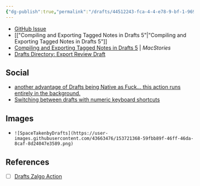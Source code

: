 ```yaml
---
{"dg-publish":true,"permalink":"/drafts/44512243-fca-4-4-e78-9-bf-1-9691-b800988-b/","dgHomeLink":true,"dgPassFrontmatter":false}
---
```


- [GitHub Issue](https://github.com/extratone/bilge/issues/301)
- [["Compiling and Exporting Tagged Notes in Drafts 5"|"Compiling and Exporting Tagged Notes in Drafts 5"]]
- [Compiling and Exporting Tagged Notes in Drafts 5](https://club.macstories.net/posts/compiling-and-exporting-tagged-notes-in-drafts-5) | *MacStories*
- [Drafts Directory: Export Review Draft](https://actions.getdrafts.com/a/1L7)

## Social
- [another advantage of Drafts being Native as Fuck… this action runs entirely in the background.](https://twitter.com/NeoYokel/status/1490748762779791360)
- [Switching between drafts with numeric keyboard shortcuts](https://twitter.com/NeoYokel/status/1492567120336535552)

## Images
- `![SpaceTakenbyDrafts](https://user-images.githubusercontent.com/43663476/153721368-59fbb89f-46ff-46da-8caf-8d24047e3589.png)`

## References
- [ ] [Drafts Zalgo Action](https://bilge.world/drafts-zalgo-action)